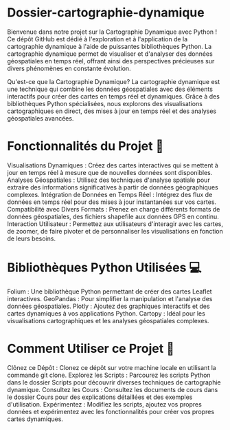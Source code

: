 # Dossier-cartographie-dynamique
Bienvenue dans notre projet sur la Cartographie Dynamique avec Python ! Ce dépôt GitHub est dédié à l'exploration et à l'application de la cartographie dynamique à l'aide de puissantes bibliothèques Python. La cartographie dynamique permet de visualiser et d'analyser des données géospatiales en temps réel, offrant ainsi des perspectives précieuses sur divers phénomènes en constante évolution.

Qu'est-ce que la Cartographie Dynamique?
La cartographie dynamique est une technique qui combine les données géospatiales avec des éléments interactifs pour créer des cartes en temps réel et dynamiques. Grâce à des bibliothèques Python spécialisées, nous explorons des visualisations cartographiques en direct, des mises à jour en temps réel et des analyses géospatiales avancées.

# Fonctionnalités du Projet :rocket:
Visualisations Dynamiques : Créez des cartes interactives qui se mettent à jour en temps réel à mesure que de nouvelles données sont disponibles.
Analyses Géospatiales : Utilisez des techniques d'analyse spatiale pour extraire des informations significatives à partir de données géographiques complexes.
Intégration de Données en Temps Réel : Intégrez des flux de données en temps réel pour des mises à jour instantanées sur vos cartes.
Compatibilité avec Divers Formats : Prenez en charge différents formats de données géospatiales, des fichiers shapefile aux données GPS en continu.
Interaction Utilisateur : Permettez aux utilisateurs d'interagir avec les cartes, de zoomer, de faire pivoter et de personnaliser les visualisations en fonction de leurs besoins.
# Bibliothèques Python Utilisées :computer:
Folium : Une bibliothèque Python permettant de créer des cartes Leaflet interactives.
GeoPandas : Pour simplifier la manipulation et l'analyse des données géospatiales.
Plotly : Ajoutez des graphiques interactifs et des cartes dynamiques à vos applications Python.
Cartopy : Idéal pour les visualisations cartographiques et les analyses géospatiales complexes.
# Comment Utiliser ce Projet :memo:
Clônez ce Dépôt : Clonez ce dépôt sur votre machine locale en utilisant la commande git clone.
Explorez les Scripts : Parcourez les scripts Python dans le dossier Scripts pour découvrir diverses techniques de cartographie dynamique.
Consultez les Cours : Consultez les documents de cours dans le dossier Cours pour des explications détaillées et des exemples d'utilisation.
Expérimentez : Modifiez les scripts, ajoutez vos propres données et expérimentez avec les fonctionnalités pour créer vos propres cartes dynamiques.
